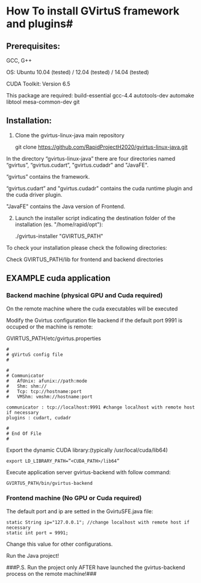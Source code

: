 # How To install GVirtuS framework and plugins#
## Prerequisites: ##
GCC, G++

OS: Ubuntu 10.04 (tested) / 12.04 (tested) / 14.04 (tested) 

CUDA Toolkit: Version 6.5

This package are required:
    build-essential
    gcc-4.4
    autotools-dev
    automake
    libtool
    mesa-common-dev
    git

## Installation: ##
1) Clone the gvirtus-linux-java main repository

    git clone https://github.com/RapidProjectH2020/gvirtus-linux-java.git

In the directory “gvirtus-linux-java” there are four directories named “gvirtus”, “gvirtus.cudart”, "gvirtus.cudadr" and "JavaFE".

“gvirtus” contains the framework.

“gvirtus.cudart” and "gvirtus.cudadr" contains the cuda runtime plugin and the cuda driver plugin.

"JavaFE" contains the Java version of Frontend.

2) Launch the installer script indicating the destination folder of the installation (es. "/home/rapid/opt"):

    ./gvirtus-installer "GVIRTUS_PATH"

To check your installation please check the following directories:

Check GVIRTUS_PATH/lib for frontend and backend directories


## EXAMPLE cuda application ##

### Backend machine (physical GPU and Cuda required) ###

On the remote machine where the cuda executables will be executed

Modify the Gvirtus configuration file backend if the default port 9991 is occuped or the machine is remote:

GVIRTUS_PATH/etc/gvirtus.properties

    #
    # gVirtuS config file
    #
    
    #
    # Communicator
    #   AfUnix: afunix://path:mode
    #   Shm: shm://
    #   Tcp: tcp://hostname:port
    #   VMShm: vmshm://hostname:port
    
    communicator : tcp://localhost:9991 #change localhost with remote host if necessary
    plugins : cudart, cudadr
    
    #
    # End Of File
    #


Export the dynamic CUDA library:(typically /usr/local/cuda/lib64)

    export LD_LIBRARY_PATH=”<CUDA_PATH>/lib64” 

Execute application server gvirtus-backend with follow command:

    GVIRTUS_PATH/bin/gvirtus-backend

### Frontend machine (No GPU or Cuda required) ###

The default port and ip are setted in the GvirtuSFE.java file:
    
    static String ip="127.0.0.1"; //change localhost with remote host if necessary
    static int port = 9991;
    
Change this value for other configurations.

Run the Java project!

###P.S. Run the project only AFTER have launched the gvirtus-backend process on the remote machine!###

